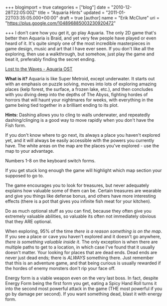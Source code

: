 +++
blogimport = true
categories = ["blog"]
date = "2010-12-28T22:05:00Z"
title = "Aquaria Hints"
updated = "2011-01-22T03:35:05.000+00:00"
draft = true
[author]
name = "Erik McClure"
uri = "https://plus.google.com/104896885003230920472"

+++
I don't care how you get it, go play Aquaria. The only 2D game that's better then Aquaria is Braid, and yet very few people have played or even heard of it. It's quite simply one of the most incredible masterpieces in game design, music and art that I have ever seen. If you don't like all the exploring, then use a walkthrough, but somehow, just play the game and beat it, preferably finding the secret ending.

[Lost to the Waves - Aquaria OST](http://infiniteammo.bandcamp.com/track/lost-to-the-waves)

**What is it?** Aquaria is like Super Metroid, except underwater. It starts out with an emphasis on puzzle solving, moves into lots of exploring amazing places (kelp forest, the surface, a frozen lake, etc.), and then concludes with you diving deep into the depths of The Abyss, fighting hordes of horrors that will haunt your nightmares for weeks, with everything in the game being tied together in a brilliant ending to its plot.

**Hints:** Dashing allows you to cling to walls underwater, and repeatedly dashing/clinging is a good way to move rapidly when you don't have the Fish form.

If you don't know where to go next, its always a place you haven't explored yet, and it will always be easily accessible with the powers you currently have. The white areas on the map are the places you've explored - use the map to your advantage.

Numbers 1-8 on the keyboard switch forms.

If you get stuck long enough the game will highlight which map section your supposed to go to.

The game encourages you to look for treasures, but never adequately explains how valuable some of them can be. Certain treasures are wearable and give you things like defense bonus, and others have more interesting effects (there is a pot that gives you infinite fish meat for your kitchen).

Do as much optional stuff as you can find, because they often give you extremely valuable abilities, so valuable its often not immediately obvious that they ARE optional.

When exploring, 95% of the time *there is a reason something is on the map*. If you see a place or cave you haven't explored and it doesn't go anywhere, *there is something valuable inside it*. The only exception is when there are multiple paths to get to a location, in which case I've found that it usually doesn't matter. Your looking for places that are dead ends. Dead ends are never just dead ends; there is *ALWAYS* something there. Just remember that this is an adventure game, and that being curious is usually rewarded if the hordes of enemy monsters don't rip your face off.

Energy form is a viable weapon even on the very last boss. In fact, despite Energy Form being the first form you get, eating a Spicy Hand Roll turns it into the second most powerful attack in the game (THE most powerful if you go by damage per second). If you want something dead, blast it with energy form.
